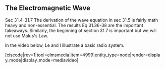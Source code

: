 ## The Electromagnetic Wave


<stop-note title="Read Knight 4ed" icon="stopnoteicons:book-icon">
<span slot="message">Sec 31.4-31.7</span>
</stop-note>

<lrndesign-sidenote label="Instructor Note" icon="bookmark" bg-color="#c2e5f2">
The derivation of the wave equation in sec 31.5 is fairly math heavy and non-essential. The results Eq 31.36-38 are the important takeaways.  Similarly, the beginning of section 31.7 is important but we will not use Malus's Law. 
</lrndesign-sidenote>

In the video below, Le and I illustrate a basic radio system.  

[ciscode|rev=1|tool=elmsmedia|item=4999|entity_type=node|render=display_mode|display_mode=mediavideo]
